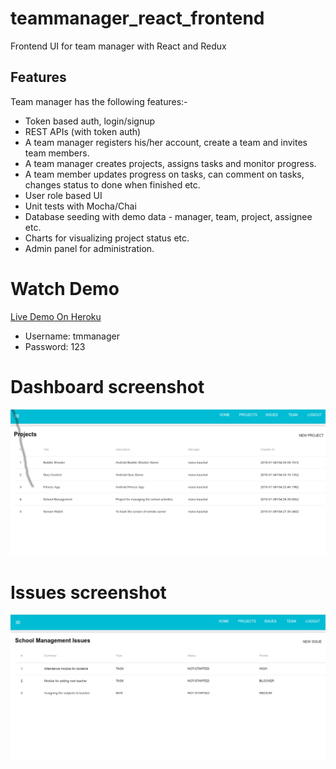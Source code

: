 # teammanager_react_frontend
Frontend UI for team manager with React and Redux

## Features

Team manager has the following features:-
 - Token based auth, login/signup
 - REST APIs (with token auth)
 - A team manager registers his/her account, create a team and invites team members.
 - A team manager creates projects, assigns tasks and monitor progress.
 - A team member updates progress on tasks, can comment on tasks, changes status to done when finished etc.
 - User role based UI
 - Unit tests with Mocha/Chai
 - Database seeding with demo data - manager, team, project, assignee etc.
 - Charts for visualizing project status etc.
 - Admin panel for administration.


# Watch Demo
[Live Demo On Heroku](https://teammanager-react.herokuapp.com/)
 * Username: tmmanager
 * Password: 123

# Dashboard screenshot
![Alt text](screenshots/ProjectList.png?raw=true "Project List")

# Issues screenshot
![Alt text](screenshots/Issues.png?raw=true "Issues for a project")


